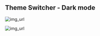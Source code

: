 ## Theme Switcher - Dark mode

![img_url](https://i.imgur.com/zUee9Jz.png)

![img_url](https://i.imgur.com/Y2TDWVw.png)
